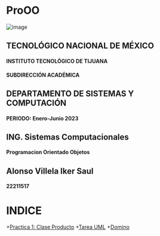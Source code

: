 # ProOO
![image](https://www.tijuana.tecnm.mx/wp-content/uploads/2022/03/TecNM-ITT-sgc-2018-color-scaled-e1646127126124-1568x479.jpg)
  ## TECNOLÓGICO NACIONAL DE MÉXICO

  #### INSTITUTO TECNOLÓGICO DE TIJUANA
  #### SUBDIRECCIÓN ACADÉMICA

## DEPARTAMENTO DE SISTEMAS Y COMPUTACIÓN
#### PERIODO: Enero-Junio 2023


## ING. Sistemas Computacionales
#### Programacion Orientado Objetos



## Alonso Villela Iker Saul
#### 22211517


# INDICE
+[Practica 1: Clase Producto](https://drive.google.com/file/d/14l1HV0BSngXDpa6JSTKWe3LnzUsTVzOa/view)
+[Tarea UML](https://drive.google.com/file/d/1iUbzBGmO0aXCfMTtP2sJ-Ori0Jtp_ybS/view)
+[Domino](https://github.com/AIkerVSaul09/Dominoes)